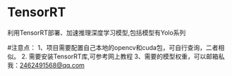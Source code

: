 # TensorRT
利用TensorRT部署、加速推理深度学习模型,包括模型有Yolo系列

#注意点：
1、项目需要配置自己本地的opencv和cuda包，可自行查询，二者相似。
2. 需要安装TensorRT库,可参考网上教程
3、需要的模型权重，可以邮箱私我：2462491568@qq.com

